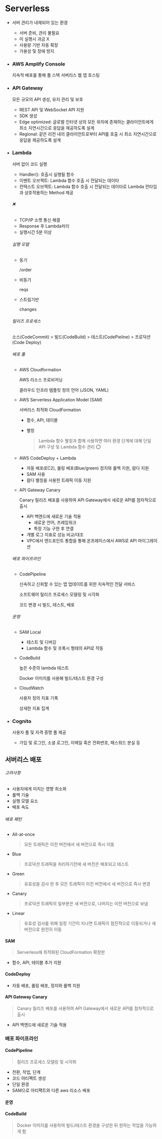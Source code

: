 # Serverless

- 서버 관리가 내재되어 있는 환경
  - 서버 준비, 관리 불필요
  - 미 실행시 과금 X
  - 사용량 기반 자동 확장
  - 가용성 및 장애 방지
  
- ### AWS Amplify Console

  지속적 배포를 통해 풀 스택 서버리스 웹 앱 호스팅

- ### API Gateway

  모든 규모의 API 생성, 유지 관리 및 보호

  - REST API 및 WebSocket API 지원
  - SDK 생성
  - Edge optimized: 글로벌 인터넷 상의 모든 위치에 존재하는 클라이언트에게 최소 지연시간으로 응답을 제공하도록 설계
  - Regional: 같은 리전 내의 클라이언트로부터 API를 호출 시 최소 지연시간으로 응답을 제공하도록 설계

- ### Lambda

  서버 없이 코드 실행

  - Handler(): 호출시 실행될 함수
  - 이벤트 오브젝트: Lambda 함수 호출 시 전달되는 데이타
  - 컨텍스트 오브젝트:  Lambda 함수 호출 시 전달되는 데이타로 Lambda 런타임과 상호작용하는 Method 제공

  ###### :x:

  - TCP/IP 소켓 통신 해결
  - Response 후 Lambda처리
  - 실행시간 5분 이상

  ###### 실행 모델

  - 동기

    /order

  - 비동기

    reqs

  - 스트림기반

    changes

  ###### 릴리즈 프로세스

  소스(CodeCommit) > 빌드(CodeBuild) > 테스트(CodePieline) > 프로덕션(Code Deploy)

  ###### 배포 툴

  - AWS Cloudformation

    AWS 리소스 프로비저닝

    클라우드 인프라 템플릿 정의 언어 (JSON, YAML)

  - AWS Serverless Application Model (SAM)

    서버리스 최적화 CloudFormation

    - 함수, API, 테이블

    - 별칭

      > Lambda 함수 별칭과 함께 사용하면 여러 환경 단계에 대해 단일 API 구성 및 Lambda 함수 관리 :o:

  - AWS CodeDeploy + Lambda

    - 자동 배포(EC2), 롤링 배포(Blue/green) 정지와 롤백 지원, 람다 지원
    - SAM 사용
    - 람다 별칭을 사용한 트래픽 이동 지원

  - API Gateway Canary

    Canary 릴리즈 배포를 사용하여 API Gateway에서 새로운 API를 점차적으로 출시

    - API 백엔드에 새로운 기술 적용
      - 새로운 언어, 프레임워크
      - 특정 기능 구현 후 연결
    - 개별 로그 지표로 성능 비교/대조
    - VPC에서 엔드포인트 통합을 통해 온프레미스에서 AWS로 API 마이그레이션

  ###### 배포 파이프라인

  - CodePipeline

    신속하고 신뢰할 수 있는 앱 업데이트를 위한 지속적인 전달 서비스

    소프트웨어 릴리즈 프로세스 모델링 및 시각화

    코드 변경 시 빌드, 테스트, 배포

  ###### 운영

  - SAM Local

    - 테스트 및 디버깅
    - Lambda 함수 및 프록시 형태의 API로 작동

  - CodeBuild

    높은 수준의 lambda 테스트

    Docker 이미지를 사용해 빌드/테스트 환경 구성

  - CloudWatch

    사용자 정의 지표 기록

    상세한 지표 집계

- ### Cognito

  사용자 풀 및 자격 증명 풀 제공

  - 가입 및 로그인, 소셜 로그인, 이메일 혹은 전화번호, 패스워드 분실 등



## 서버리스 배포

###### 고려사항

- 사용자에게 미치는 영향 최소화
- 롤백 기술
- 실행 모델 요소
- 배포 속도

###### 배포 패턴

- All-at-once

  > 모든 트래픽은 이전 버전에서 새 버전으로 즉시 이동

- Blue

  > 프로덕션 트래픽을 처리하기전에 새 버전은 배포되고 테스트

- Green

  > 유효성을 검사 한 후 모든 트래픽이 이전 버전에서 새 버전으로 즉시 변경

- Canary

  > 프로덕션 트래픽의 일부분은 새 버전으로, 나머지는 이전 버전으로 보냄

- Linear

  > 유효성 검사를 위해 일정 기간이 지나면 트래픽이 점진적으로 이동되거나 새 버전으로 완전히 이동

#### SAM

> Serverless에 최적화된 CloudFormation 확장판

- 함수,  API, 테이블 추가 지원

#### CodeDeploy

- 자동 배포, 롤링 배포, 정지와 롤백 지원

#### API Gateway Canary

> Canary 릴리즈 배포를 사용하여 API Gateway에서 새로운 API를 점차적으로 출시

- API 백엔드에 새로운 기술 적용



### 배포 파이프라인

#### CodePipeline

> 릴리즈 프로세스 모델링 및 시각화

- 전환, 작업, 단계
- 코드 아티팩트 생성
- 단일 환경
- SAM으로 아티팩트와 다른 aws 리소스 배포



#### 운영

#### CodeBuild

> Docker 이미지를 사용하여 빌드/테스트 환경을 구성한 뒤 원하는 작업을 가능하게 함

